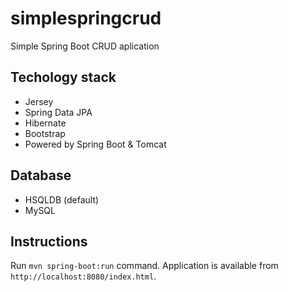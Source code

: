 # simplespringcrud
Simple Spring Boot CRUD aplication

## Techology stack
- Jersey
- Spring Data JPA
- Hibernate
- Bootstrap
- Powered by Spring Boot & Tomcat

## Database
- HSQLDB (default)
- MySQL

## Instructions
Run `mvn spring-boot:run` command. Application is available from `http://localhost:8080/index.html`.
